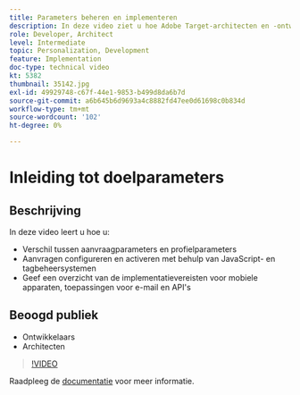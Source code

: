 ```yaml
---
title: Parameters beheren en implementeren
description: In deze video ziet u hoe Adobe Target-architecten en -ontwikkelaars onderscheid kunnen maken tussen aanvraagparameters en profielparameters, aanvragen kunnen configureren en activeren met behulp van JavaScript en tagbeheersystemen en de implementatievereisten voor mobiele apparaten, het aanwijzen van e-mail en API's begrijpen.
role: Developer, Architect
level: Intermediate
topic: Personalization, Development
feature: Implementation
doc-type: technical video
kt: 5382
thumbnail: 35142.jpg
exl-id: 49929748-c67f-44e1-9853-b499d8da6b7d
source-git-commit: a6b645b6d9693a4c8882fd47ee0d61698c0b834d
workflow-type: tm+mt
source-wordcount: '102'
ht-degree: 0%

---
```


# Inleiding tot doelparameters

## Beschrijving

In deze video leert u hoe u:

* Verschil tussen aanvraagparameters en profielparameters
* Aanvragen configureren en activeren met behulp van JavaScript- en tagbeheersystemen
* Geef een overzicht van de implementatievereisten voor mobiele apparaten, toepassingen voor e-mail en API&#39;s

## Beoogd publiek

* Ontwikkelaars
* Architecten

>[!VIDEO](https://video.tv.adobe.com/v/35142/?quality=12)

Raadpleeg de [documentatie](https://experienceleague.adobe.com/docs/target/using/implement-target/implementing-target.html?lang=en) voor meer informatie.
